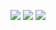 <p align="center">

</p>

<p align="center">
  <a href="https://www.spotify.com/" style="text-decoration:none;">
    <img src="https://img.shields.io/badge/Spotify-1ED760?style=for-the-badge&logo=spotify&logoColor=white"/>
  </a>
  <a href="https://flutter.dev/" style="text-decoration:none;">
    <img src="https://img.shields.io/badge/Flutter-02569B?style=for-the-badge&logo=flutter&logoColor=white"/>
  </a>
  <a href="https://dart.dev/" style="text-decoration:none;">
    <img src="https://img.shields.io/badge/Dart-0175C2?style=for-the-badge&logo=dart&logoColor=white"/>
  </a>
</p>
